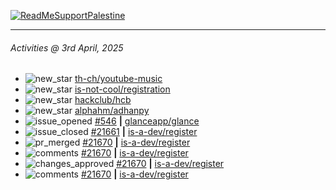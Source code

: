 [![ReadMeSupportPalestine](https://github.com/Safouene1/support-palestine-banner/blob/master/banner-support.svg)](https://github.com/Safouene1/support-palestine-banner)

---

<!--RECENT_ACTIVITY:last_update-->
###### Activities @ 3rd April, 2025
<!--RECENT_ACTIVITY:last_update_end-->

<!--RECENT_ACTIVITY:start-->
- ![new_star](https://cdn.jsdelivr.net/gh/Readme-Workflows/Readme-Icons@main/icons/octicons/StarredRepositoryYellow.svg) [th-ch/youtube-music](https://github.com/th-ch/youtube-music)<br>
- ![new_star](https://cdn.jsdelivr.net/gh/Readme-Workflows/Readme-Icons@main/icons/octicons/StarredRepositoryYellow.svg) [is-not-cool/registration](https://github.com/is-not-cool/registration)<br>
- ![new_star](https://cdn.jsdelivr.net/gh/Readme-Workflows/Readme-Icons@main/icons/octicons/StarredRepositoryYellow.svg) [hackclub/hcb](https://github.com/hackclub/hcb)<br>
- ![new_star](https://cdn.jsdelivr.net/gh/Readme-Workflows/Readme-Icons@main/icons/octicons/StarredRepositoryYellow.svg) [alphahm/adhanpy](https://github.com/alphahm/adhanpy)<br>
- ![issue_opened](https://cdn.jsdelivr.net/gh/Readme-Workflows/Readme-Icons@main/icons/octicons/IssueOpened.svg) [#546](https://github.com/glanceapp/glance/issues/546) **|** [glanceapp/glance](https://github.com/glanceapp/glance)<br>
- ![issue_closed](https://cdn.jsdelivr.net/gh/Readme-Workflows/Readme-Icons@main/icons/octicons/IssueClosed.svg) [#21661](https://github.com/is-a-dev/register/issues/21661) **|** [is-a-dev/register](https://github.com/is-a-dev/register)<br>
- ![pr_merged](https://cdn.jsdelivr.net/gh/Readme-Workflows/Readme-Icons@main/icons/octicons/PullRequestMerged.svg) [#21670](https://github.com/is-a-dev/register/pull/21670) **|** [is-a-dev/register](https://github.com/is-a-dev/register)<br>
- ![comments](https://cdn.jsdelivr.net/gh/Readme-Workflows/Readme-Icons@main/icons/octicons/Comment.svg) [#21670](https://github.com/is-a-dev/register/pull/21670#issuecomment-2767876445) **|** [is-a-dev/register](https://github.com/is-a-dev/register)<br>
- ![changes_approved](https://cdn.jsdelivr.net/gh/Readme-Workflows/Readme-Icons@main/icons/octicons/ApprovedChanges.svg) [#21670](https://github.com/is-a-dev/register/pull/21670#pullrequestreview-2730920862) **|** [is-a-dev/register](https://github.com/is-a-dev/register)<br>
- ![comments](https://cdn.jsdelivr.net/gh/Readme-Workflows/Readme-Icons@main/icons/octicons/Comment.svg) [#21670](https://github.com/is-a-dev/register/pull/21670#issuecomment-2767869198) **|** [is-a-dev/register](https://github.com/is-a-dev/register)<br>
<!--RECENT_ACTIVITY:end-->
